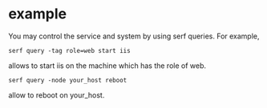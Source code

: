 example
=======
You may control the service and system by using serf queries.
For example,

```
serf query -tag role=web start iis
```

allows to start iis on the machine which has the role of web.

```
serf query -node your_host reboot
```

allow to reboot on your_host.

